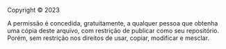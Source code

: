 Copyright © 2023

A permissão é concedida, gratuitamente, a qualquer pessoa que obtenha uma cópia deste arquivo,
com restrição de publicar como seu repositório. Porém, sem restrição nos direitos de usar, copiar, modificar e mesclar.
